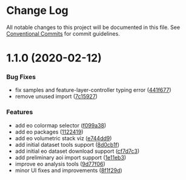 # Change Log

All notable changes to this project will be documented in this file.
See [Conventional Commits](https://conventionalcommits.org) for commit guidelines.

# 1.1.0 (2020-02-12)


### Bug Fixes

* fix samples and feature-layer-controller typing error ([441f677](https://gitlab.dev.eoss-cloud.it/frontend/oida/commit/441f677df296dba458e536702dcde3e16966ecbb))
* remove unused import ([7c15927](https://gitlab.dev.eoss-cloud.it/frontend/oida/commit/7c1592765112069187b2a4c8e3aa8b2c36c7f38a))


### Features

* add eo colormap selector ([f099a38](https://gitlab.dev.eoss-cloud.it/frontend/oida/commit/f099a387d26ae32f30430277f4b1c2674d71eb65))
* add eo packages ([1122419](https://gitlab.dev.eoss-cloud.it/frontend/oida/commit/1122419d0b8b4116d44a6183f02848c82ba3f714))
* add eo volumetric stack viz ([e744dd9](https://gitlab.dev.eoss-cloud.it/frontend/oida/commit/e744dd95b79d028ecef283d3f4905561279ebf22))
* add initial dataset tools support ([8d0cb1f](https://gitlab.dev.eoss-cloud.it/frontend/oida/commit/8d0cb1fba2a47c211fe56b61baaf2501b547de9e))
* add initial eo dataset download support ([cf7d7c3](https://gitlab.dev.eoss-cloud.it/frontend/oida/commit/cf7d7c37b87ad201cc000b1a2ae75048c6ea48c1))
* add preliminary aoi import support ([1e11eb3](https://gitlab.dev.eoss-cloud.it/frontend/oida/commit/1e11eb3fd026c134fbd62ddc39463557edd8c2f5))
* improve eo analysis tools ([9d77f06](https://gitlab.dev.eoss-cloud.it/frontend/oida/commit/9d77f06259f17002ac3e92a80dad334322ab83b5))
* minor UI fixes and improvements ([8f1f29d](https://gitlab.dev.eoss-cloud.it/frontend/oida/commit/8f1f29d52c07a11036374738307c40008a42071e))
